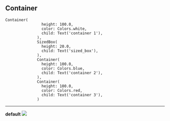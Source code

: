 ## Container
```
Container(
                height: 100.0,
                color: Colors.white,
                child: Text('container 1'),
              ),
              SizedBox(
                height: 20.0,
                child: Text('sized_box'),
              ),
              Container(
                height: 100.0,
                color: Colors.blue,
                child: Text('container 2'),
              ),
              Container(
                height: 100.0,
                color: Colors.red,
                child: Text('container 3'),
              )
```
* * *
__default__
<img src="https://user-images.githubusercontent.com/33628588/100632280-ffbe9a80-336f-11eb-84a5-959e347733f0.png">

